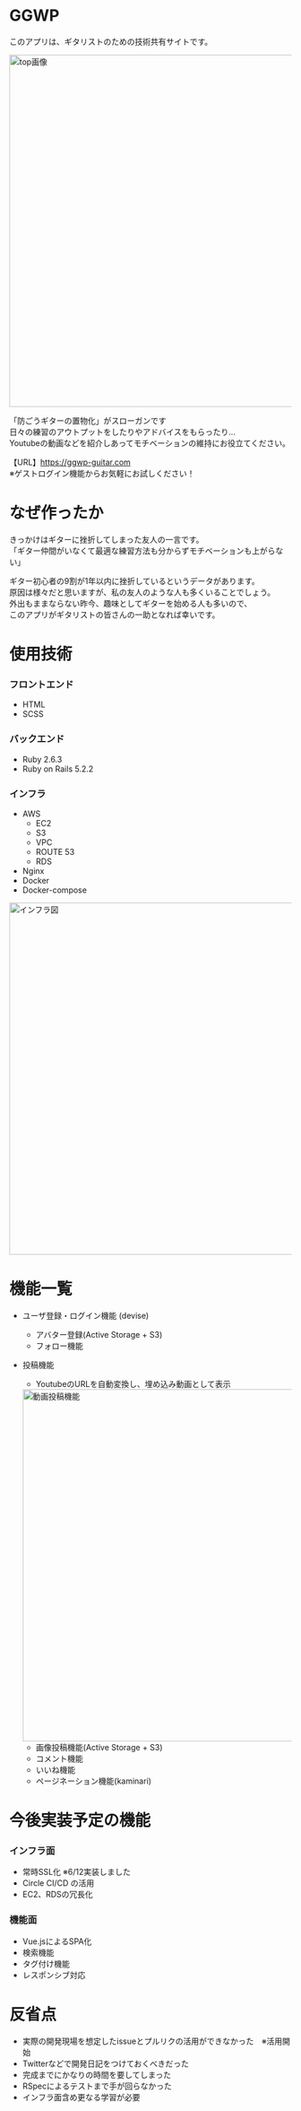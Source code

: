 # GGWP
このアプリは、ギタリストのための技術共有サイトです。  

<img width="628" alt="top画像" src="https://user-images.githubusercontent.com/74129169/120102356-8ae4e580-c185-11eb-956c-e06b301b296f.PNG">

「防ごうギターの置物化」がスローガンです  
日々の練習のアウトプットをしたりやアドバイスをもらったり...  
Youtubeの動画などを紹介しあってモチベーションの維持にお役立てください。
  
【URL】https://ggwp-guitar.com  
※ゲストログイン機能からお気軽にお試しください！

# なぜ作ったか
きっかけはギターに挫折してしまった友人の一言です。  
「ギター仲間がいなくて最適な練習方法も分からずモチベーションも上がらない」  
  
ギター初心者の9割が1年以内に挫折しているというデータがあります。  
原因は様々だと思いますが、私の友人のような人も多くいることでしょう。  
外出もままならない昨今、趣味としてギターを始める人も多いので、    
このアプリがギタリストの皆さんの一助となれば幸いです。  

# 使用技術
### フロントエンド
* HTML
* SCSS

### バックエンド
* Ruby 2.6.3
* Ruby on Rails 5.2.2

### インフラ
* AWS
    * EC2
    * S3
    * VPC
    * ROUTE 53
    * RDS
* Nginx
* Docker
* Docker-compose

<img width="628" alt="インフラ図" src="https://user-images.githubusercontent.com/74129169/121772911-79eb9980-cbb3-11eb-914d-8f2e0649347d.png">


# 機能一覧

* ユーザ登録・ログイン機能 (devise)
    * アバター登録(Active Storage + S3)
    * フォロー機能

* 投稿機能
    * YoutubeのURLを自動変換し、埋め込み動画として表示
 
    <img width="628" alt="動画投稿機能" src="https://user-images.githubusercontent.com/74129169/120102364-8fa99980-c185-11eb-9f84-5f150c3bb674.gif" width=70%>

    * 画像投稿機能(Active Storage + S3)
    * コメント機能
    * いいね機能
    * ページネーション機能(kaminari)


# 今後実装予定の機能
### インフラ面
* 常時SSL化 ※6/12実装しました
* Circle CI/CD の活用
* EC2、RDSの冗長化

### 機能面
* Vue.jsによるSPA化
* 検索機能
* タグ付け機能
* レスポンシブ対応

# 反省点
* 実際の開発現場を想定したissueとプルリクの活用ができなかった　※活用開始
* Twitterなどで開発日記をつけておくべきだった
* 完成までにかなりの時間を要してしまった
* RSpecによるテストまで手が回らなかった
* インフラ面含め更なる学習が必要
